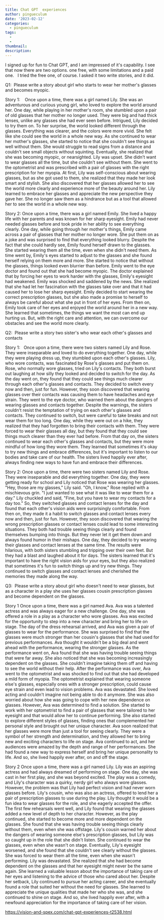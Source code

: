 ```yaml
---
title: Chat GPT  experiences
author: pingueculum
date: '2023-02-12'
categories:
  - pingueculum
tags:
  - 
  - 
thumbnail: 
description: 
---
```


I signed up for fun to Chat GPT, and I am impressed of it's capability.
I see that now there are two options. one free, with some limitations and a paid one.  
I tried the free one, of course.
I asked it two write stories, and it did.

Q1:  Please write a story about girl who starts to wear her mother's glasses and becomes myopic.

Story 1:   
Once upon a time, there was a girl named Lily. She was an adventurous and curious young girl, who loved to explore the world around her. One day, while playing in her mother's room, she stumbled upon a pair of old glasses that her mother no longer used. They were big and had thick lenses, unlike any glasses she had ever seen before.
Intrigued, Lily decided to try them on. To her surprise, the world looked different through the glasses. Everything was clearer, and the colors were more vivid. She felt like she could see the world in a whole new way.
As she continued to wear her mother's glasses, she started to notice that she couldn't see things as well without them. She would struggle to read signs from a distance and couldn't see small objects without squinting. Eventually, she realized that she was becoming myopic, or nearsighted.
Lily was upset. She didn't want to wear glasses all the time, but she couldn't see without them. She went to the optometrist and was prescribed with a pair of glasses with the right prescription for her myopia.
At first, Lily was self-conscious about wearing glasses, but as she got used to them, she realized that they made her look smart and stylish. She also discovered that her glasses allowed her to see the world more clearly and experience more of the beauty around her.
Lily learned to embrace her glasses and appreciate the new perspective they gave her. She no longer saw them as a hindrance but as a tool that allowed her to see the world in a whole new way.

Story 2:
Once upon a time, there was a girl named Emily. She lived a happy life with her parents and was known for her sharp eyesight. Emily had never needed glasses before and took pride in her ability to see everything clearly.
One day, while going through her mother's things, Emily came across a pair of glasses that her mother no longer wore. She put them on as a joke and was surprised to find that everything looked blurry. Despite the fact that she could hardly see, Emily found herself drawn to the glasses. She started wearing them all the time, even when she didn't need them.
As time went by, Emily's eyes started to adjust to the glasses and she found herself relying on them more and more. She started to notice that without the glasses, things looked even blurrier than before. Emily went to the eye doctor and found out that she had become myopic. The doctor explained that by forcing her eyes to work harder with the glasses, Emily's eyesight had weakened.
Emily was shocked and saddened by the news. She realized that she had let her fascination with the glasses take over and that it had caused her to lose her sharp eyesight. Emily decided to start wearing the correct prescription glasses, but she also made a promise to herself to always be careful about what she put in front of her eyes.
From then on, Emily took care of her eyes and enjoyed the world around her in a new way. She learned that sometimes, the things we want the most can end up hurting us. But, with the right care and attention, we can overcome our obstacles and see the world more clearly.


Q2:  Please write a story two sister's who wear each other's glasses and contacts

Story 1:  
Once upon a time, there were two sisters named Lily and Rose. They were inseparable and loved to do everything together. One day, while they were playing dress up, they stumbled upon each other's glasses.
Lily, who wore contacts, was fascinated by Rose's glasses and put them on. Rose, who normally wore glasses, tried on Lily's contacts. They both burst out laughing at how silly they looked and decided to switch for the day.
As the day went on, they found that they could see things much clearer through each other's glasses and contacts. They decided to switch every now and then, just for fun.
However, they soon discovered that wearing glasses over their contacts was causing them to have headaches and eye strain. They went to the eye doctor, who warned them about the dangers of wearing glasses and contacts together.
Despite the warnings, the sisters couldn't resist the temptation of trying on each other's glasses and contacts. They continued to switch, but were careful to take breaks and not wear them for too long.
One day, while they were out on a hike, they realized that they had forgotten to bring their contacts with them. They were forced to wear their glasses all day, but they found that they could see things much clearer than they ever had before.
From that day on, the sisters continued to wear each other's glasses and contacts, but they were more mindful of how long they wore them. They learned that sometimes it's okay to try new things and embrace differences, but it's important to listen to our bodies and take care of our health.
The sisters lived happily ever after, always finding new ways to have fun and embrace their differences.

Story 2:
Once upon a time, there were two sisters named Lily and Rose. They were inseparable and did everything together. One day, they were getting ready for school and Lily noticed that Rose was wearing her glasses.
"Hey, those are my glasses," Lily said.
"Oh, I know," Rose replied with a mischievous grin. "I just wanted to see what it was like to wear them for a day."
Lily chuckled and said, "Fine, but you have to wear my contacts for a day too."
So, they switched glasses and contact lenses for the day and found that each other's vision aids were surprisingly comfortable. From then on, they made it a habit to switch glasses and contact lenses every now and then, just for fun.
However, they soon discovered that wearing the wrong prescription glasses or contact lenses could lead to some interesting situations. They both had trouble seeing things clearly and found themselves bumping into things. But they never let it get them down and always found humor in their mishaps.
One day, they decided to try wearing their glasses and contact lenses at the same time. The results were hilarious, with both sisters stumbling and tripping over their own feet. But they had a blast and laughed about it for days.
The sisters learned that it's important to have the right vision aids for your eyes, but they also realized that sometimes it's fun to switch things up and try new things. They continued to switch glasses and contact lenses and cherished the memories they made along the way.


Q3:  Please write a story about girl who doesn't need to wear glasses, but as a character in a play she uses her glasses cousin prescription glasses and become dependent on the glasses. 

Story 1
Once upon a time, there was a girl named Ava. Ava was a talented actress and was always eager for a new challenge. One day, she was offered a role in a play as a character who wore glasses. Ava was excited for the opportunity to step into a new character and bring her to life on stage.
The day of the dress rehearsal arrived, and Ava was given a pair of glasses to wear for the performance. She was surprised to find that the glasses were much stronger than her cousin's glasses that she had used for previous performances. Ava thought it wouldn't be a big deal and went ahead with the performance, wearing the stronger glasses.
As the performance went on, Ava found that she was having trouble seeing things that were far away. She also noticed that she was becoming increasingly dependent on the glasses. She couldn't imagine taking them off and having to see the world without their help.
After the performance was over, Ava went to the optometrist and was shocked to find out that she had developed a mild form of myopia. The optometrist explained that wearing someone else's glasses, especially ones with a stronger prescription, could cause eye strain and even lead to vision problems.
Ava was devastated. She loved acting and couldn't imagine not being able to do it anymore. She was also worried about how she was going to cope with her new dependence on glasses.
However, Ava was determined to find a solution. She started to work with her optometrist to find a pair of glasses that were tailored to her eyesight and that would allow her to continue performing. She also started to explore different styles of glasses, finding ones that complemented her personal style and brought out her unique character.
Ava soon realized that her glasses were more than just a tool for seeing clearly. They were a symbol of her strength and determination, and they allowed her to bring new and exciting characters to life on stage.
Ava continued to act, and her audiences were amazed by the depth and range of her performances. She had found a new way to express herself and bring her unique personality to life. And so, she lived happily ever after, on and off the stage.

Story 2
Once upon a time, there was a girl named Lily. Lily was an aspiring actress and had always dreamed of performing on stage. One day, she was cast in her first play, and she was beyond excited.
The play was a comedy, and Lily's character was a quirky, nerdy girl who always wore glasses. However, the problem was that Lily had perfect vision and had never worn glasses before.
Lily's cousin, who was also an actress, offered to lend her a pair of prescription glasses to use during the play. Lily thought it would be a fun idea to wear glasses for the role, and she eagerly accepted the offer.
The first few rehearsals went well, and Lily found that wearing the glasses added a new level of depth to her character. However, as the play continued, she started to become more and more dependent on the glasses. She found that she was having trouble seeing things clearly without them, even when she was offstage.
Lily's cousin warned her about the dangers of wearing someone else's prescription glasses, but Lily was so caught up in the role that she didn't listen. She continued to wear the glasses, even when she wasn't on stage.
Eventually, Lily's eyesight worsened, and she found that she couldn't see clearly without the glasses. She was forced to wear them all the time, even when she wasn't performing.
Lily was devastated. She realized that she had become dependent on the glasses and that her eyesight might never be the same again. She learned a valuable lesson about the importance of taking care of her eyes and listening to the advice of those who cared about her.
Despite her setback, Lily continued to pursue her acting career, and she eventually found a role that suited her without the need for glasses. She learned to appreciate the unique qualities that made her who she was, and she continued to shine on stage. And so, she lived happily ever after, with a newfound appreciation for the importance of taking care of her vision.

https://vision-and-spex.com/chat-gpt-experiences-t2538.html
